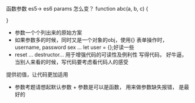 函数参数
es5-> es6 params
怎么变？
function abc(a, b, c) {

}

- 参数一个个列出来的原始方案
- 如果参数多的时候，同时又是一个对象的obj，使用{}
表单操作时，username, password sex ...
let user = {};好读一些
- reset ... destructor...
用于增强代码的可读性及例利性
写得代码， 好牛逼， 当别人来看的时候，写代码要考虑看代码人的感受

提供初值，让代码更加适用
- 参数考题请想起默认参数 + 参数是可以是函数，
    用来做参数缺失报错， 是最好的
    